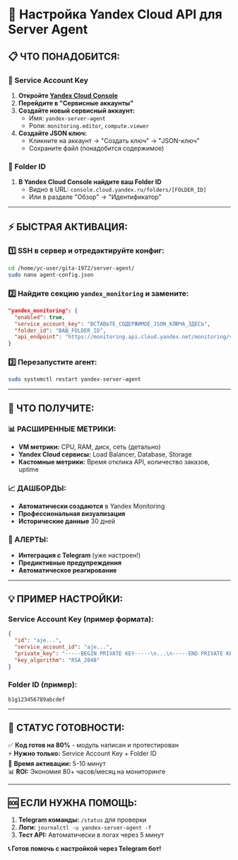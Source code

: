 # 🚀 Настройка Yandex Cloud API для Server Agent

## 📋 **ЧТО ПОНАДОБИТСЯ:**

### **🔑 Service Account Key**
1. **Откройте [Yandex Cloud Console](https://console.cloud.yandex.ru/)**
2. **Перейдите в "Сервисные аккаунты"**
3. **Создайте новый сервисный аккаунт:**
   - Имя: `yandex-server-agent`
   - Роли: `monitoring.editor`, `compute.viewer`
4. **Создайте JSON ключ:**
   - Кликните на аккаунт → "Создать ключ" → "JSON-ключ"
   - Сохраните файл (понадобится содержимое)

### **📁 Folder ID**
1. **В Yandex Cloud Console найдите ваш Folder ID**
   - Видно в URL: `console.cloud.yandex.ru/folders/[FOLDER_ID]`
   - Или в разделе "Обзор" → "Идентификатор"

---

## ⚡ **БЫСТРАЯ АКТИВАЦИЯ:**

### **1️⃣ SSH в сервер и отредактируйте конфиг:**
```bash
cd /home/yc-user/gita-1972/server-agent/
sudo nano agent-config.json
```

### **2️⃣ Найдите секцию `yandex_monitoring` и замените:**
```json
"yandex_monitoring": {
  "enabled": true,
  "service_account_key": "ВСТАВЬТЕ_СОДЕРЖИМОЕ_JSON_КЛЮЧА_ЗДЕСЬ",
  "folder_id": "ВАШ_FOLDER_ID",
  "api_endpoint": "https://monitoring.api.cloud.yandex.net/monitoring/v2/data/write"
}
```

### **3️⃣ Перезапустите агент:**
```bash
sudo systemctl restart yandex-server-agent
```

---

## 🔧 **ЧТО ПОЛУЧИТЕ:**

### **📊 РАСШИРЕННЫЕ МЕТРИКИ:**
- **VM метрики:** CPU, RAM, диск, сеть (детально)
- **Yandex Cloud сервисы:** Load Balancer, Database, Storage
- **Кастомные метрики:** Время отклика API, количество заказов, uptime

### **📈 ДАШБОРДЫ:**
- **Автоматически создаются** в Yandex Monitoring
- **Профессиональная визуализация** 
- **Исторические данные** 30 дней

### **🚨 АЛЕРТЫ:**
- **Интеграция с Telegram** (уже настроен!)
- **Предиктивные предупреждения**
- **Автоматическое реагирование**

---

## 💡 **ПРИМЕР НАСТРОЙКИ:**

### **Service Account Key (пример формата):**
```json
{
  "id": "aje...",
  "service_account_id": "aje...", 
  "private_key": "-----BEGIN PRIVATE KEY-----\n...\n-----END PRIVATE KEY-----\n",
  "key_algorithm": "RSA_2048"
}
```

### **Folder ID (пример):**
```
b1g123456789abcdef
```

---

## 🎯 **СТАТУС ГОТОВНОСТИ:**

✅ **Код готов на 80%** - модуль написан и протестирован  
⚡ **Нужно только:** Service Account Key + Folder ID  
🚀 **Время активации:** 5-10 минут  
📊 **ROI:** Экономия 80+ часов/месяц на мониторинге  

---

## 🆘 **ЕСЛИ НУЖНА ПОМОЩЬ:**

1. **Telegram команды:** `/status` для проверки
2. **Логи:** `journalctl -u yandex-server-agent -f`
3. **Тест API:** Автоматически в логах через 5 минут

**📞 Готов помочь с настройкой через Telegram бот!**
